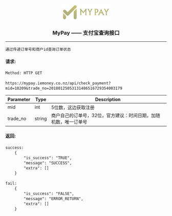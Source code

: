 <p align="center"><img src="mypay_logo.png" width="30%">
<h3 align="center">MyPay —— 支付宝查询接口</h3><hr>
</p>

```
通过传递订单号和商户id查询订单状态
```


#### 请求:

```
Method: HTTP GET

https://mypay.iemoney.co.nz/api/check_payment?mid=10209&trade_no=20180125053131486516729354003179
```

|Parameter	|Type 	 |Description|
|-----------|--------|-----------|
|mid        |int     |5位数，这边获取注册|
|trade_no   |string  |商户自己的订单号，32位，官方建议：时间日期，加随机数，唯一订单号|

#### 返回:

```
success:
	{
	    "is_success": "TRUE",
	    "message": "SUCCESS",
	    "extra": []
	}

fail:
	{
	    "is_success": "FALSE",
	    "message": "ERROR_RETURN",
	    "extra": []
	}
```

